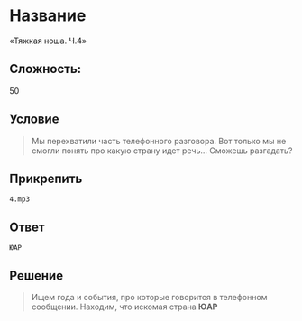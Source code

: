 # Название

«Тяжкая ноша. Ч.4»

## Сложность:

50

## Условие

> Мы перехватили часть телефонного разговора. Вот только мы не смогли понять про какую страну идет речь... Сможешь разгадать?

## Прикрепить

`4.mp3`

## Ответ

`ЮАР`

## Решение

> Ищем года и события, про которые говорится в телефонном сообщении. Находим, что искомая страна **ЮАР**
